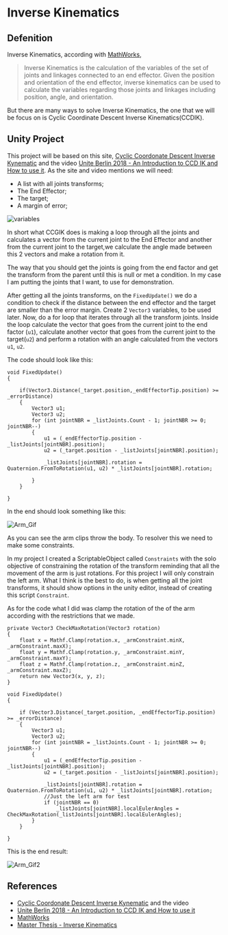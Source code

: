 # Inverse Kinematics

## Defenition

Inverse Kinematics, according with
[MathWorks](https://www.mathworks.com/discovery/inverse-kinematics.html),

> Inverse Kinematics is the calculation of the variables of the set of joints
and linkages connected to an end effector. Given the position and orientation
of the end effector, inverse kinematics can be used to calculate the variables
regarding those joints and linkages including position, angle, and orientation.

But there are many ways to solve Inverse Kinematics, the one that we will be
focus on is Cyclic Coordinate Descent Inverse Kinematics(CCDIK).

## Unity Project

This project will be based on this site,
[Cyclic Coordonate Descent Inverse Kynematic](http://rodolphe-vaillant.fr/entry/114/cyclic-coordonate-descent-inverse-kynematic-ccd-ik) and the video
[Unite Berlin 2018 - An Introduction to CCD IK and How to use it](https://www.youtube.com/watch?v=MA1nT9RAF3k).
As the site and video mentions we will need:

- A list with all joints transforms;
- The End Effector;
- The target;
- A margin of error;

![variables](/ProjectImages/CCDIK_Variables.png)

In short what CCGIK does is making a loop through all the joints and calculates
a vector from the current joint to the End Effector and another from the current
joint to the target,we calculate the angle made between this 2 vectors
and make a rotation from it.

The way that you should get the joints is going from the end factor and get the 
transform from the parent until this is null or met a condition. In my case I am
putting the joints that I want, to use for demonstration.

After getting all the joints transforms, on the `FixedUpdate()` we do a condition to
check if the distance between the end effector and the target are smaller than the
error margin. Create 2 `Vector3` variables, to be used later. Now, do a for loop
that iterates through all the transform joints. Inside the loop calculate the
vector that goes from the current joint to the end factor (`u1`), calculate another vector
that goes from the current joint to the target(`u2`) and perform a rotation with an angle 
calculated from the vectors `u1`, `u2`.

The code should look like this:
```
void FixedUpdate()
{
       
    if(Vector3.Distance(_target.position,_endEffectorTip.position) >= _errorDistance)
    {
        Vector3 u1;
        Vector3 u2;
        for (int jointNBR = _listJoints.Count - 1; jointNBR >= 0; jointNBR--)
        {
            u1 = (_endEffectorTip.position - _listJoints[jointNBR].position);
            u2 = (_target.position - _listJoints[jointNBR].position);

            _listJoints[jointNBR].rotation = Quaternion.FromToRotation(u1, u2) * _listJoints[jointNBR].rotation;

        }
    }

}
```

In the end should look something like this:

![Arm_Gif](/ProjectImages/ArmMovement.gif)

As you can see the arm clips throw the body. To resolver this we need to make
some constraints.

In my project I created a ScriptableObject called `Constraints` with the
solo objective of constraining the rotation of the transform reminding that
all the movement of the arm is just rotations. For this project I will only
constrain the left arm. What I think is the best to do, is when getting
all the joint transforms, it should show options in the unity editor, instead
of creating this script `Constraint`.

As for the code what I did was clamp the rotation of the of the arm according
with the restrictions that we made.
```
private Vector3 CheckMaxRotation(Vector3 rotation)
{
    float x = Mathf.Clamp(rotation.x, _armConstraint.minX, _armConstraint.maxX);
    float y = Mathf.Clamp(rotation.y, _armConstraint.minY, _armConstraint.maxY);
    float z = Mathf.Clamp(rotation.z, _armConstraint.minZ, _armConstraint.maxZ);
    return new Vector3(x, y, z);
}
```
```
void FixedUpdate()
{
        
    if (Vector3.Distance(_target.position, _endEffectorTip.position) >= _errorDistance)
    {
        Vector3 u1;
        Vector3 u2;
        for (int jointNBR = _listJoints.Count - 1; jointNBR >= 0; jointNBR--)
        {
            u1 = (_endEffectorTip.position - _listJoints[jointNBR].position);
            u2 = (_target.position - _listJoints[jointNBR].position);

            _listJoints[jointNBR].rotation = Quaternion.FromToRotation(u1, u2) * _listJoints[jointNBR].rotation;
            //Just the left arm for test
            if (jointNBR == 0)
                _listJoints[jointNBR].localEulerAngles = CheckMaxRotation(_listJoints[jointNBR].localEulerAngles);
        }
    }

}
```

This is the end result:

![Arm_Gif2](/ProjectImages/ArmMovementConstrained.gif)

## References

- [Cyclic Coordonate Descent Inverse Kynematic](http://rodolphe-vaillant.fr/entry/114/cyclic-coordonate-descent-inverse-kynematic-ccd-ik) and the video
- [Unite Berlin 2018 - An Introduction to CCD IK and How to use it](https://www.youtube.com/watch?v=MA1nT9RAF3k)
- [MathWorks](https://www.mathworks.com/discovery/inverse-kinematics.html)
- [Master Thesis - Inverse Kinematics](http://www.diva-portal.org/smash/get/diva2:1018821/FULLTEXT01.pdf)
